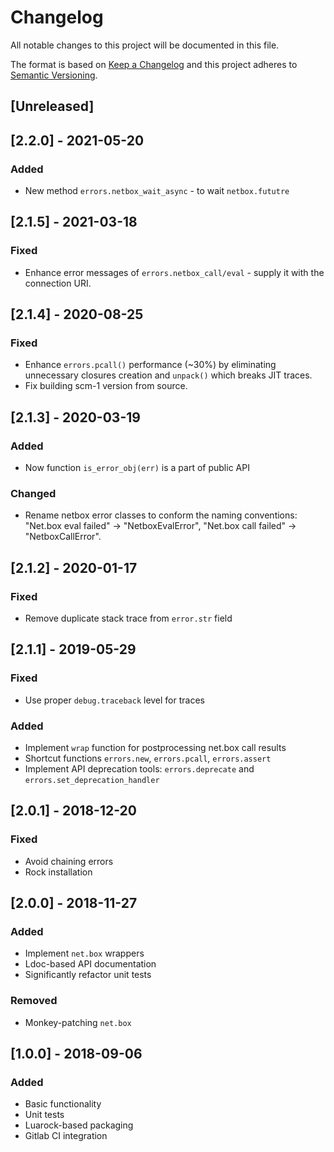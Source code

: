 # Changelog
All notable changes to this project will be documented in this file.

The format is based on [Keep a Changelog](http://keepachangelog.com/en/1.0.0/)
and this project adheres to [Semantic Versioning](http://semver.org/spec/v2.0.0.html).

## [Unreleased]

## [2.2.0] - 2021-05-20

### Added

- New method `errors.netbox_wait_async` - to wait `netbox.fututre`

## [2.1.5] - 2021-03-18

### Fixed

- Enhance error messages of `errors.netbox_call/eval` - supply it with
  the connection URI.

## [2.1.4] - 2020-08-25

### Fixed

- Enhance `errors.pcall()` performance (\~30%) by eliminating
  unnecessary closures creation and `unpack()` which breaks JIT traces.
- Fix building scm-1 version from source.

## [2.1.3] - 2020-03-19

### Added

- Now function `is_error_obj(err)` is a part of public API

### Changed

- Rename netbox error classes to conform the naming conventions:
  "Net.box eval failed" -> "NetboxEvalError",
  "Net.box call failed" -> "NetboxCallError".

## [2.1.2] - 2020-01-17

### Fixed

- Remove duplicate stack trace from `error.str` field

## [2.1.1] - 2019-05-29

### Fixed

- Use proper `debug.traceback` level for traces

### Added

- Implement `wrap` function for postprocessing net.box call results
- Shortcut functions `errors.new`, `errors.pcall`, `errors.assert`
- Implement API deprecation tools: `errors.deprecate` and `errors.set_deprecation_handler`

## [2.0.1] - 2018-12-20
### Fixed

- Avoid chaining errors
- Rock installation

## [2.0.0] - 2018-11-27
### Added

- Implement `net.box` wrappers
- Ldoc-based API documentation
- Significantly refactor unit tests

### Removed

- Monkey-patching `net.box`

## [1.0.0] - 2018-09-06
### Added

- Basic functionality
- Unit tests
- Luarock-based packaging
- Gitlab CI integration
